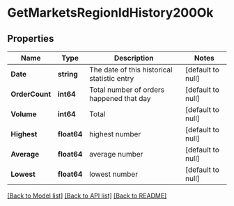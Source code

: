 # GetMarketsRegionIdHistory200Ok

## Properties
Name | Type | Description | Notes
------------ | ------------- | ------------- | -------------
**Date** | **string** | The date of this historical statistic entry | [default to null]
**OrderCount** | **int64** | Total number of orders happened that day | [default to null]
**Volume** | **int64** | Total | [default to null]
**Highest** | **float64** | highest number | [default to null]
**Average** | **float64** | average number | [default to null]
**Lowest** | **float64** | lowest number | [default to null]

[[Back to Model list]](../README.md#documentation-for-models) [[Back to API list]](../README.md#documentation-for-api-endpoints) [[Back to README]](../README.md)


